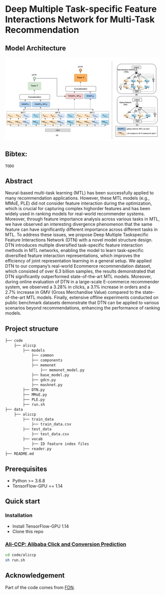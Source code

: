 # Deep Multiple Task-specific Feature Interactions Network for Multi-Task Recommendation

## Model Architecture
![hustlin_erd](./DTN_model.png)

## Bibtex:
```
TODO 
```

## Abstract 
Neural-based multi-task learning (MTL) has been successfully applied to many recommendation applications. However, these MTL
models (e.g., MMoE, PLE) did not consider feature interaction during the optimization, which is crucial for capturing complex highorder features and has been widely used in ranking models for real-world recommender systems. Moreover, through feature importance analysis across various tasks in MTL, we have observed an interesting divergence phenomenon that the same feature can
have significantly different importance across different tasks in MTL. To address these issues, we propose Deep Multiple Taskspecific Feature Interactions Network (DTN) with a novel model structure design. DTN introduces multiple diversified task-specific feature interaction methods in MTL networks, enabling the model to learn task-specific diversified feature interaction representations, which improves the efficiency of joint representation learning in a general setup. We applied DTN to our company’s real-world Ecommerce recommendation dataset, which consisted of over 6.3 billion samples, the results demonstrated that DTN significantly outperformed state-of-the-art MTL models. Moreover, during online evaluation of DTN in a large-scale E-commerce recommender system, we observed a 3.28% in clicks, a 3.1% increase in orders and a 2.7% increase in GMV (Gross Merchandise Value) compared to the state-of-the-art MTL models. Finally, extensive offline experiments conducted on public benchmark datasets demonstrate that DTN can be applied to various scenarios beyond recommendations, enhancing the performance of ranking models.

## Project structure
```
├── code
    ├── aliccp
        ├── models
            ├── common 
            ├── components 
            ├── memonet
                ├── memonet_model.py
            ├── base_model.py
            ├── gdcn.py 
            ├── masknet.py 
        ├── DTN.py
        ├── MMoE.py
        ├── PLE.py
        ├── run.sh
├── data 
    ├── aliccp
        ├── train_data
            ├── train_data.csv
        ├── test_data
            ├── test_data.csv
        ├── vocab
            ├── ID feature index files
        ├── reader.py
├── README.md
```

## Prerequisites

- Python >= 3.6.8
- TensorFlow-GPU == 1.14

## Quick start
### Installation

- Install TensorFlow-GPU 1.14
- Clone this repo

### [Ali-CCP: Alibaba Click and Conversion Prediction](https://tianchi.aliyun.com/dataset/dataDetail?dataId=408)
```bash
cd code/aliccp
sh run.sh
```

## Acknowledgement

Part of the code comes from [FDN](https://github.com/mrchor/FDN).
